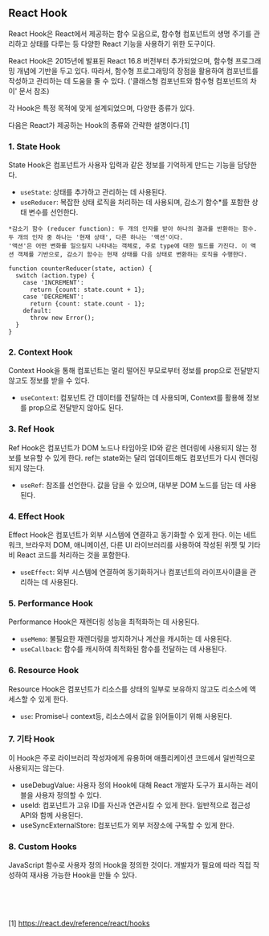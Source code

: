 ## React Hook

React Hook은 React에서 제공하는 함수 모음으로, 함수형 컴포넌트의 생명 주기를 관리하고 상태를 다루는 등 다양한 React 기능을 사용하기 위한 도구이다.

React Hook은 2015년에 발표된 React 16.8 버전부터 추가되었으며, 함수형 프로그래밍 개념에 기반을 두고 있다.
따라서, 함수형 프로그래밍의 장점을 활용하여 컴포넌트를 작성하고 관리하는 데 도움을 줄 수 있다. ('클래스형 컴포넌트와 함수형 컴포넌트의 차이' 문서 참조)

각 Hook은 특정 목적에 맞게 설계되었으며, 다양한 종류가 있다.

다음은 React가 제공하는 Hook의 종류와 간략한 설명이다.[1]

### 1. State Hook
State Hook은 컴포넌트가 사용자 입력과 같은 정보를 기억하게 만드는 기능을 담당한다.
- `useState`: 상태를 추가하고 관리하는 데 사용된다.
- `useReducer`: 복잡한 상태 로직을 처리하는 데 사용되며, 감소기 함수*를 포함한 상태 변수를 선언한다.
```
*감소기 함수 (reducer function): 두 개의 인자를 받아 하나의 결과를 반환하는 함수. 두 개의 인자 중 하나는 '현재 상태', 다른 하나는 '액션'이다.
'액션'은 어떤 변화를 일으킬지 나타내는 객체로, 주로 type에 대한 필드를 가진다. 이 액션 객체를 기반으로, 감소기 함수는 현재 상태를 다음 상태로 변환하는 로직을 수행한다.

function counterReducer(state, action) {
  switch (action.type) {
    case 'INCREMENT':
      return {count: state.count + 1};
    case 'DECREMENT':
      return {count: state.count - 1};
    default:
      throw new Error();
  }
}
```

### 2. Context Hook
Context Hook을 통해 컴포넌트는 멀리 떨어진 부모로부터 정보를 prop으로 전달받지 않고도 정보를 받을 수 있다.
- `useContext`: 컴포넌트 간 데이터를 전달하는 데 사용되며, Context를 활용해 정보를 prop으로 전달받지 않아도 된다.

### 3. Ref Hook
Ref Hook은 컴포넌트가 DOM 노드나 타임아웃 ID와 같은 렌더링에 사용되지 않는 정보를 보유할 수 있게 한다.
ref는 state와는 달리 업데이트해도 컴포넌트가 다시 렌더링되지 않는다.
- `useRef`: 참조를 선언한다. 값을 담을 수 있으며, 대부분 DOM 노드를 담는 데 사용된다.

### 4. Effect Hook
Effect Hook은 컴포넌트가 외부 시스템에 연결하고 동기화할 수 있게 한다. 이는 네트워크, 브라우저 DOM, 애니메이션, 다른 UI 라이브러리를 사용하여 작성된 위젯 및 기타 비 React 코드를 처리하는 것을 포함한다.
- `useEffect`: 외부 시스템에 연결하여 동기화하거나 컴포넌트의 라이프사이클을 관리하는 데 사용된다.

### 5. Performance Hook
Performance Hook은 재렌더링 성능을 최적화하는 데 사용된다.
- `useMemo`: 불필요한 재렌더링을 방지하거나 계산을 캐시하는 데 사용된다.
- `useCallback`: 함수를 캐시하여 최적화된 함수를 전달하는 데 사용된다.

### 6. Resource Hook
Resource Hook은 컴포넌트가 리소스를 상태의 일부로 보유하지 않고도 리소스에 액세스할 수 있게 한다.

- `use`: Promise나 context등, 리소스에서 값을 읽어들이기 위해 사용된다.

### 7. 기타 Hook
이 Hook은 주로 라이브러리 작성자에게 유용하며 애플리케이션 코드에서 일반적으로 사용되지는 않는다.

- useDebugValue: 사용자 정의 Hook에 대해 React 개발자 도구가 표시하는 레이블을 사용자 정의할 수 있다.
- useId: 컴포넌트가 고유 ID를 자신과 연관시킬 수 있게 한다. 일반적으로 접근성 API와 함께 사용된다.
- useSyncExternalStore: 컴포넌트가 외부 저장소에 구독할 수 있게 한다.

### 8. Custom Hooks
JavaScript 함수로 사용자 정의 Hook을 정의한 것이다.
개발자가 필요에 따라 직접 작성하여 재사용 가능한 Hook을 만들 수 있다.

<br>
<br>

##
[1] https://react.dev/reference/react/hooks

